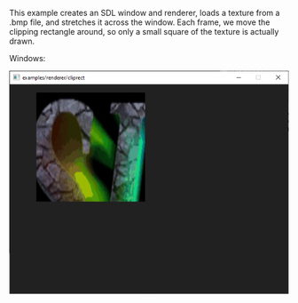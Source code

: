 This example creates an SDL window and renderer, loads a texture
from a .bmp file, and stretches it across the window. Each frame, we move
the clipping rectangle around, so only a small square of the texture is
actually drawn.

Windows:

![Screenshot Windows](./cliprect_windows.png)
